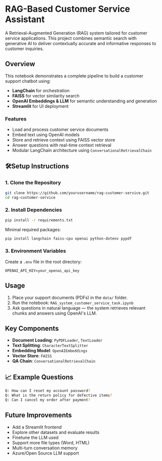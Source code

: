 # RAG-Based Customer Service Assistant

A Retrieval-Augmented Generation (RAG) system tailored for customer service applications. This project combines semantic search with generative AI to deliver contextually accurate and informative responses to customer inquiries.

## Overview

This notebook demonstrates a complete pipeline to build a customer support chatbot using:

- **LangChain** for orchestration  
- **FAISS** for vector similarity search  
- **OpenAI Embeddings & LLM** for semantic understanding and generation  
- **Streamlit** for UI deployment  

### Features

- Load and process customer service documents  
- Embed text using OpenAI models  
- Store and retrieve context using FAISS vector store  
- Answer questions with real-time context retrieval  
- Modular LangChain architecture using `ConversationalRetrievalChain`

## 🛠Setup Instructions

### 1. Clone the Repository

```bash
git clone https://github.com/yourusername/rag-customer-service.git
cd rag-customer-service
```

### 2. Install Dependencies

```bash
pip install -r requirements.txt
```

Minimal required packages:
```bash
pip install langchain faiss-cpu openai python-dotenv pypdf
```

### 3. Environment Variables

Create a `.env` file in the root directory:

```env
OPENAI_API_KEY=your_openai_api_key
```

## Usage

1. Place your support documents (PDFs) in the `data/` folder.
2. Run the notebook: `RAG_system_customer_service_task.ipynb`
3. Ask questions in natural language — the system retrieves relevant chunks and answers using OpenAI's LLM.

## Key Components

- **Document Loading**: `PyPDFLoader`, `TextLoader`
- **Text Splitting**: `CharacterTextSplitter`
- **Embedding Model**: `OpenAIEmbeddings`
- **Vector Store**: `FAISS`
- **QA Chain**: `ConversationalRetrievalChain`

## 📈 Example Questions

```bash
Q: How can I reset my account password?
Q: What is the return policy for defective items?
Q: Can I cancel my order after payment?
```

## Future Improvements

- Add a Streamlit frontend
- Explore other datasets and evaluate results
- Finetune the LLM used
- Support more file types (Word, HTML)
- Multi-turn conversation memory
- Azure/Open Source LLM support




